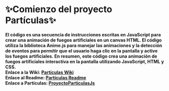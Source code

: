 <h1>
✨Comienzo del proyecto Partículas✨</h1>
<strong>El código es una secuencia de instrucciones escritas en JavaScript para crear una animación de fuegos artificiales en un canvas HTML. El código utiliza la biblioteca Anime.js para manejar las animaciones y la detección de eventos para permitir que el usuario haga clic en la pantalla y active los fuegos artificiales. En resumen, este código crea una animación de fuegos artificiales interactiva en la pantalla utilizando JavaScript, HTML y CSS.</strong>
<strong><br>Enlace a la Wiki: <a href="https://github.com/CodeStrong2023/TercerSemestreCodiPro/blob/main/BalmacedaAV/ProyectoParticulas/ParticulasWiki.md">Partículas Wiki</a></strong>
<strong><br>Enlace al Readme: <a href="https://github.com/CodeStrong2023/TercerSemestreCodiPro/blob/main/BalmacedaAV/ProyectoParticulas/ParticulasReadme.md">Partículas Readme</a></strong>
<strong><br>Enlace a Partículas: <a href="https://adrianavb.github.io/ProyectoParticulasJs/">ProyectoParticulasJs</a></strong>